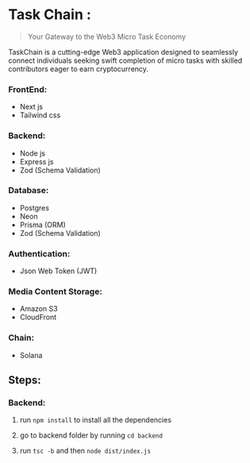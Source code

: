 # Task Chain : 
> Your Gateway to the Web3 Micro Task Economy

TaskChain is a cutting-edge Web3 application designed to seamlessly connect individuals seeking swift completion of micro tasks with skilled contributors eager to earn cryptocurrency.

### FrontEnd: 
- Next js
- Tailwind css

### Backend:
- Node js
- Express js
- Zod (Schema Validation)

### Database:
- Postgres
- Neon
- Prisma (ORM)
- Zod (Schema Validation)

### Authentication:
- Json Web Token (JWT)

### Media Content Storage:
- Amazon S3
- CloudFront

### Chain:
- Solana


## Steps:

### Backend:

1. run `npm install` to install all the dependencies

2. go to backend folder by running `cd backend`

3. run `tsc -b` and then `node dist/index.js`